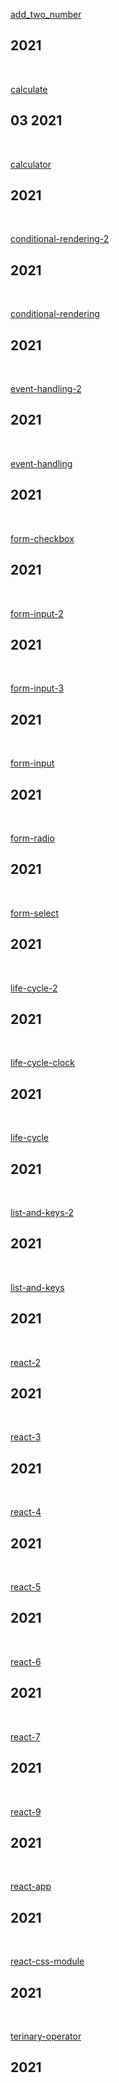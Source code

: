 <a href="https://github.com/prakash20kumar/React/tree/main/add_two_number">add_two_number</a>
<h2>2021</h2>
<br />

<a href="https://github.com/prakash20kumar/React/tree/main/calculate">calculate</a>
<h2>03 2021</h2>
<br />

<a href="https://github.com/prakash20kumar/React/tree/main/calculator">calculator</a>
<h2>2021</h2>
<br />

<a href="https://github.com/prakash20kumar/React/tree/main/conditional-rendering-2">conditional-rendering-2</a>
<h2>2021</h2>
<br />

<a href="https://github.com/prakash20kumar/React/tree/main/conditional-rendering">conditional-rendering</a>
<h2>2021</h2>
<br />

<a href="https://github.com/prakash20kumar/React/tree/main/event-handling-2">event-handling-2</a>
<h2>2021</h2>
<br />

<a href="https://github.com/prakash20kumar/React/tree/main/event-handling">event-handling</a>
<h2>2021</h2>
<br />

<a href="https://github.com/prakash20kumar/React/tree/main/form-checkbox">form-checkbox</a>
<h2>2021</h2>
<br />

<a href="https://github.com/prakash20kumar/React/tree/main/form-input-2">form-input-2</a>
<h2>2021</h2>
<br />

<a href="https://github.com/prakash20kumar/React/tree/main/form-input-3">form-input-3</a>
<h2>2021</h2>
<br />

<a href="https://github.com/prakash20kumar/React/tree/main/form-input">form-input</a>
<h2>2021</h2>
<br />

<a href="https://github.com/prakash20kumar/React/tree/main/form-radio">form-radio</a>
<h2>2021</h2>
<br />

<a href="https://github.com/prakash20kumar/React/tree/main/form-select">form-select</a>
<h2>2021</h2>
<br />

<a href="https://github.com/prakash20kumar/React/tree/main/life-cycle-2">life-cycle-2</a>
<h2>2021</h2>
<br />

<a href="https://github.com/prakash20kumar/React/tree/main/life-cycle-clock">life-cycle-clock</a>
<h2>2021</h2>
<br />

<a href="https://github.com/prakash20kumar/React/tree/main/life-cycle">life-cycle</a>
<h2>2021</h2>
<br />

<a href="https://github.com/prakash20kumar/React/tree/main/list-and-keys-2">list-and-keys-2</a>
<h2>2021</h2>
<br />

<a href="https://github.com/prakash20kumar/React/tree/main/list-and-keys">list-and-keys</a>
<h2>2021</h2>
<br />

<a href="https://github.com/prakash20kumar/React/tree/main/react-2">react-2</a>
<h2>2021</h2>
<br />

<a href="https://github.com/prakash20kumar/React/tree/main/react-3">react-3</a>
<h2>2021</h2>
<br />

<a href="https://github.com/prakash20kumar/React/tree/main/react-4">react-4</a>
<h2>2021</h2>
<br />

<a href="https://github.com/prakash20kumar/React/tree/main/react-5">react-5</a>
<h2>2021</h2>
<br />

<a href="https://github.com/prakash20kumar/React/tree/main/react-6">react-6</a>
<h2>2021</h2>
<br />

<a href="https://github.com/prakash20kumar/React/tree/main/react-7">react-7</a>
<h2>2021</h2>
<br />

<a href="https://github.com/prakash20kumar/React/tree/main/react-9">react-9</a>
<h2>2021</h2>
<br />

<a href="https://github.com/prakash20kumar/React/tree/main/react-app">react-app</a>
<h2>2021</h2>
<br />

<a href="https://github.com/prakash20kumar/React/tree/main/react-css-module">react-css-module</a>
<h2>2021</h2>
<br />

<a href="https://github.com/prakash20kumar/React/tree/main/terinary-operator">terinary-operator</a>
<h2>2021</h2>
<br />

